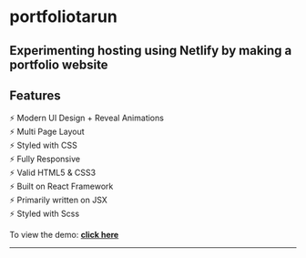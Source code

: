 # portfoliotarun
## Experimenting hosting using Netlify by making a portfolio website
## Features

⚡️ Modern UI Design + Reveal Animations\
⚡️ Multi Page Layout\
⚡️ Styled with CSS\
⚡️ Fully Responsive\
⚡️ Valid HTML5 & CSS3\
⚡️ Built on React Framework\
⚡️ Primarily written on JSX\
⚡️ Styled with Scss

To view the demo: **[click here](https://portfolio-tarunm.netlify.app/)**

---


